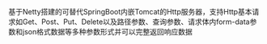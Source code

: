 基于Netty搭建的可替代SpringBoot内嵌Tomcat的Http服务器，支持Http基本请求如Get、Post、Put、Delete以及路径参数、查询参数、请求体内form-data参数和json格式数据等多种参数形式并可以完整返回响应数据
